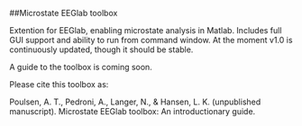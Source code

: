 ##Microstate EEGlab toolbox

Extention for EEGlab, enabling microstate analysis in Matlab. Includes full GUI support and ability to run from command window. At the moment v1.0 is continuously updated, though it should be stable.

A guide to the toolbox is coming soon.

Please cite this toolbox as:

Poulsen, A. T., Pedroni, A., Langer, N., &  Hansen, L. K. (unpublished manuscript).
Microstate EEGlab toolbox: An introductionary guide.
